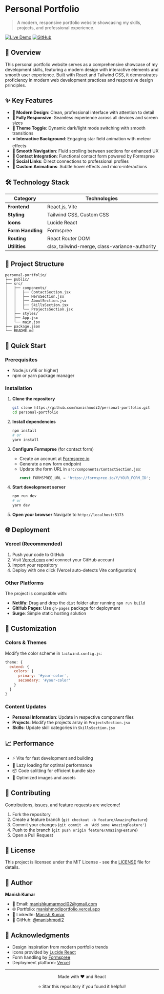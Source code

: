# Personal Portfolio

> A modern, responsive portfolio website showcasing my skills, projects, and professional experience.

[![Live Demo](https://img.shields.io/badge/Live%20Demo-Visit%20Site-blue?style=for-the-badge)](https://manishmodiportfolio.vercel.app/)
[![GitHub](https://img.shields.io/badge/GitHub-Repository-black?style=for-the-badge&logo=github)](https://github.com/manishmodi2/personal-portfolio)

## 🚀 Overview

This personal portfolio website serves as a comprehensive showcase of my development skills, featuring a modern design with interactive elements and smooth user experience. Built with React and Tailwind CSS, it demonstrates proficiency in modern web development practices and responsive design principles.

## ✨ Key Features

- **🎨 Modern Design**: Clean, professional interface with attention to detail
- **📱 Fully Responsive**: Seamless experience across all devices and screen sizes
- **🌙 Theme Toggle**: Dynamic dark/light mode switching with smooth transitions
- **⭐ Interactive Background**: Engaging star field animation with meteor effects
- **🎯 Smooth Navigation**: Fluid scrolling between sections for enhanced UX
- **📧 Contact Integration**: Functional contact form powered by Formspree
- **🔗 Social Links**: Direct connections to professional profiles
- **🎪 Custom Animations**: Subtle hover effects and micro-interactions

## 🛠️ Technology Stack

| Category | Technologies |
|----------|-------------|
| **Frontend** | React.js, Vite |
| **Styling** | Tailwind CSS, Custom CSS |
| **Icons** | Lucide React |
| **Form Handling** | Formspree |
| **Routing** | React Router DOM |
| **Utilities** | clsx, tailwind-merge, class-variance-authority |

## 📁 Project Structure

```
personal-portfolio/
├── public/
├── src/
│   ├── components/
│   │   ├── ContactSection.jsx
│   │   ├── HeroSection.jsx
│   │   ├── AboutSection.jsx
│   │   ├── SkillsSection.jsx
│   │   └── ProjectsSection.jsx
│   ├── styles/
│   ├── App.jsx
│   └── main.jsx
├── package.json
└── README.md
```

## 🚀 Quick Start

### Prerequisites

- Node.js (v16 or higher)
- npm or yarn package manager

### Installation

1. **Clone the repository**
   ```bash
   git clone https://github.com/manishmodi2/personal-portfolio.git
   cd personal-portfolio
   ```

2. **Install dependencies**
   ```bash
   npm install
   # or
   yarn install
   ```

3. **Configure Formspree** (for contact form)
   - Create an account at [Formspree.io](https://formspree.io)
   - Generate a new form endpoint
   - Update the form URL in `src/components/ContactSection.jsx`:
     ```javascript
     const FORMSPREE_URL = 'https://formspree.io/f/YOUR_FORM_ID';
     ```

4. **Start development server**
   ```bash
   npm run dev
   # or
   yarn dev
   ```

5. **Open your browser**
   Navigate to `http://localhost:5173`

## 🌐 Deployment

### Vercel (Recommended)

1. Push your code to GitHub
2. Visit [Vercel.com](https://vercel.com) and connect your GitHub account
3. Import your repository
4. Deploy with one click (Vercel auto-detects Vite configuration)

### Other Platforms

The project is compatible with:
- **Netlify**: Drag and drop the `dist` folder after running `npm run build`
- **GitHub Pages**: Use `gh-pages` package for deployment
- **Surge**: Simple static hosting solution

## 🎨 Customization

### Colors & Themes
Modify the color scheme in `tailwind.config.js`:
```javascript
theme: {
  extend: {
    colors: {
      primary: '#your-color',
      secondary: '#your-color'
    }
  }
}
```

### Content Updates
- **Personal Information**: Update in respective component files
- **Projects**: Modify the projects array in `ProjectsSection.jsx`
- **Skills**: Update skill categories in `SkillsSection.jsx`

## 📈 Performance

- ⚡ Vite for fast development and building
- 🎯 Lazy loading for optimal performance
- 📦 Code splitting for efficient bundle size
- 🔧 Optimized images and assets

## 🤝 Contributing

Contributions, issues, and feature requests are welcome!

1. Fork the repository
2. Create a feature branch (`git checkout -b feature/AmazingFeature`)
3. Commit your changes (`git commit -m 'Add some AmazingFeature'`)
4. Push to the branch (`git push origin feature/AmazingFeature`)
5. Open a Pull Request

## 📄 License

This project is licensed under the MIT License - see the [LICENSE](LICENSE) file for details.

## 👤 Author

**Manish Kumar**

- 📧 Email: manishkumarmodi02@gmail.com
- 🌐 Portfolio: [manishmodiportfolio.vercel.app](https://manishmodiportfolio.vercel.app/)
- 💼 LinkedIn: [Manish Kumar](https://www.linkedin.com/in/manish-kumar-032b0b302/)
- 🐙 GitHub: [@manishmodi2](https://github.com/manishmodi2)

## 🙏 Acknowledgments

- Design inspiration from modern portfolio trends
- Icons provided by [Lucide React](https://lucide.dev)
- Form handling by [Formspree](https://formspree.io)
- Deployment platform: [Vercel](https://vercel.com)

---

<div align="center">
  <p>Made with ❤️ and React</p>
  <p>⭐ Star this repository if you found it helpful!</p>
</div>
